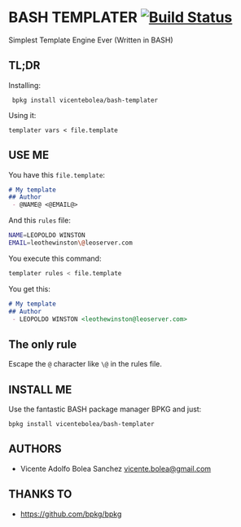 # BASH TEMPLATER [![Build Status](https://travis-ci.org/vicentebolea/bash-templater.svg?branch=master)](https://travis-ci.org/vicentebolea/bash-templater)

Simplest Template Engine Ever (Written in BASH)

## TL;DR

Installing:

     bpkg install vicentebolea/bash-templater

Using it:

    templater vars < file.template
     
     
## USE ME
You have this `file.template`:
```markdown
# My template
## Author
 - @NAME@ <@EMAIL@>
```
And this `rules` file:
```bash
NAME=LEOPOLDO WINSTON
EMAIL=leothewinston\@leoserver.com
```

You execute this command:
```bash
templater rules < file.template
```

You get this:
```markdown
# My template
## Author
 - LEOPOLDO WINSTON <leothewinston@leoserver.com>
```
## The only rule

Escape the `@` character like `\@` in the rules file.

## INSTALL ME
Use the fantastic BASH package manager BPKG and just: 

    bpkg install vicentebolea/bash-templater
    
## AUTHORS
  - Vicente Adolfo Bolea Sanchez <vicente.bolea@gmail.com>

## THANKS TO
 - https://github.com/bpkg/bpkg
